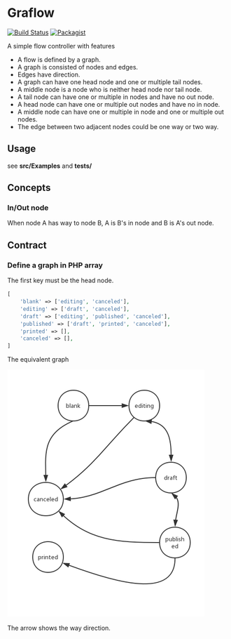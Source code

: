 # Graflow

[![Build Status](https://travis-ci.org/limen/php-graflow.svg?branch=master)](https://travis-ci.org/limen/php-graflow)
[![Packagist](https://img.shields.io/packagist/l/limen/php-graflow.svg?maxAge=2592000)](https://packagist.org/packages/limen/php-graflow)

A simple flow controller with features

* A flow is defined by a graph.
* A graph is consisted of nodes and edges.
* Edges have direction.
* A graph can have one head node and one or multiple tail nodes.
* A middle node is a node who is neither head node nor tail node.
* A tail node can have one or multiple in nodes and have no out node.
* A head node can have one or multiple out nodes and have no in node.
* A middle node can have one or multiple in node and one or multiple out nodes.
* The edge between two adjacent nodes could be one way or two way.

## Usage

see **src/Examples** and **tests/**

## Concepts

### In/Out node

When node A has way to node B, A is B's in node and B is A's out node. 

## Contract

### Define a graph in PHP array

The first key must be the head node.

```PHP
[
    'blank' => ['editing', 'canceled'],
    'editing' => ['draft', 'canceled'],
    'draft' => ['editing', 'published', 'canceled'],
    'published' => ['draft', 'printed', 'canceled'],
    'printed' => [],
    'canceled' => [],
]
```

The equivalent graph 
 
![graph](https://github.com/limen/resources/blob/master/graph.png)

The arrow shows the way direction. 
